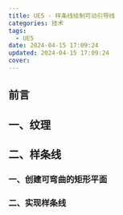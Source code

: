 ```yaml
---
title: UE5 - 样条线绘制可动引导线
categories: 技术
tags:
  - UE5
date: 2024-04-15 17:09:24
updated: 2024-04-15 17:09:24
cover:
---
```


## 前言

## 一、纹理
## 二、样条线
### 一、创建可弯曲的矩形平面

### 二、实现样条线